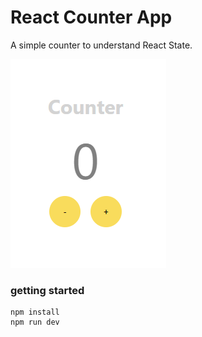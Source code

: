 # React Counter App

A simple counter to understand React State.

![alt text](image.png)

### getting started

```
npm install
npm run dev
```
